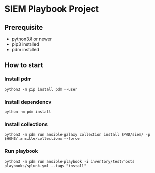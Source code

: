# SIEM Playbook Project

## Prerequisite

* python3.8 or newer
* pip3 installed
* pdm installed

## How to start

### Install pdm

```
python3 -m pip install pdm --user
```

### Install dependency

```
python -m pdm install
```

### Install collections

```
python3 -m pdm run ansible-galaxy collection install $PWD/siem/ -p $HOME/.ansible/collections --force
```

### Run playbook


```
python3 -m pdm run ansible-playbook -i inventory/test/hosts playbooks/splunk.yml --tags "install"
```